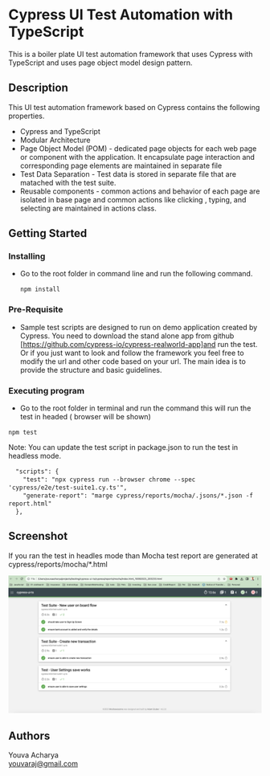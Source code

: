 # Cypress UI Test Automation with TypeScript

This is a boiler plate UI test automation framework that uses Cypress with TypeScript and uses page object model design pattern.

## Description

This UI test automation framework based on Cypress contains the following properties.

- Cypress and TypeScript
- Modular Architecture
- Page Object Model (POM) - dedicated page objects for each web page or component with the application. It encapsulate page interaction and corresponding page elements are maintained in separate file
- Test Data Separation - Test data is stored in separate file that are matached with the test suite.
- Reusable components - common actions and behavior of each page are isolated in base page and common actions like clicking , typing, and selecting are maintained in actions class.

## Getting Started

### Installing

- Go to the root folder in command line and run the following command.
  ```
  npm install
  ```

### Pre-Requisite

- Sample test scripts are designed to run on demo application created by Cypress.
  You need to download the stand alone app from github [https://github.com/cypress-io/cypress-realworld-app]and run the test.
  Or if you just want to look and follow the framework you feel free to modify the url and other code based on your url.
  The main idea is to provide the structure and basic guidelines.

### Executing program

- Go to the root folder in terminal and run the command this will run the test in headed ( browser will be shown)

```
npm test
```

Note: You can update the test script in package.json to run the test in headless mode.

```
  "scripts": {
    "test": "npx cypress run --browser chrome --spec 'cypress/e2e/test-suite1.cy.ts'",
    "generate-report": "marge cypress/reports/mocha/.jsons/*.json -f report.html"
  },
```

## Screenshot

If you ran the test in headles mode than Mocha test report are generated at cypress/reports/mocha/\*.html

![My_Image](./MochaTestReportsHtml.png)

## Authors

Youva Acharya\
youvaraj@gmail.com
